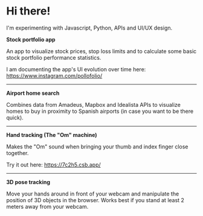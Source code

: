 # Hi there!

I'm experimenting with Javascript, Python, APIs and UI/UX design.

**Stock portfolio app**

An app to visualize stock prices, stop loss limits and to calculate some basic stock portfolio performance statistics.

I am documenting the app's UI evolution over time here:
https://www.instagram.com/pollofolio/

---

**Airport home search**

Combines data from Amadeus, Mapbox and Idealista APIs to visualize homes to buy in proximity to Spanish airports (in case you want to be there quick).

---

**Hand tracking (The "Om" machine)**

Makes the "Om" sound when bringing your thumb and index finger close together.

Try it out here: 
https://7c2h5.csb.app/

---

**3D pose tracking**

Move your hands around in front of your webcam and manipulate the position of 3D objects in the browser. Works best if you stand at least 2 meters away from your webcam.


<!---
vanzelleb/vanzelleb is a ✨ special ✨ repository because its `README.md` (this file) appears on your GitHub profile.
You can click the Preview link to take a look at your changes.
--->
